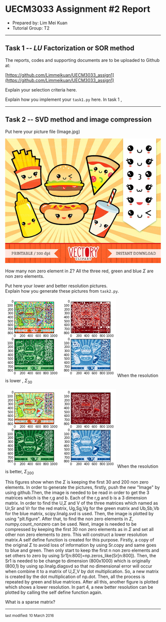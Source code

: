 UECM3033 Assignment #2 Report
========================================================

- Prepared by: Lim Mei Kuan
- Tutorial Group: T2

--------------------------------------------------------

## Task 1 --  $LU$ Factorization or SOR method

The reports, codes and supporting documents are to be uploaded to Github at: 

[https://github.com/Limmeikuan/UECM3033_assign1](https://github.com/Limmeikuan/UECM3033_assign1)

Explain your selection criteria here.


Explain how you implement your `task1.py` here.
In task 1 , 

---------------------------------------------------------

## Task 2 -- SVD method and image compression

Put here your picture file (Image.jpg)

![Image.jpg](Image.jpg)

How many non zero element in $\Sigma$?
All the three red, green and blue $\Sigma$ are non zero elements. 


Put here your lower and better resolution pictures.  
Explain how you generate these pictures from `task2.py`.


![lower](lower.png)
When the resolution is lower , $\Sigma_30$


![better](better.png)
When the resolution is better, $\Sigma_200$


This figures show when the $\Sigma$ is keeping the first 30 and 200 non zero elements.
In order to generate the pictures, firstly, push the new "Image" by using github.Then, the image is needed to be read in order to get the 3 matrices which is the r,g and b. Each of the r,g and b is a 3 dimension matrix. In order to find the U,$\Sigma$ and V of the three matrices which named as Ur,Sr and Vr for the red matrix, Ug,Sg,Vg for the green matrix and Ub,Sb,Vb for the blue matrix, scipy.linalg.svd is used. Then, the image is plotted by using "plt.figure". After that, to find the non zero elements in $\Sigma$, numpy.count_nonzero can be used. Next, image is needed to be compressed by keeping the first 30 non zero elements as in $\Sigma$ and set all other non zero elements to zero. This will construct a lower resolution matrix.A self define function is created for this purpose. Firstly, a copy of the original $\Sigma$ to avoid loss of information by using Sr.copy and same goes to blue and green. Then only start to keep the first n non zero elements and set others to zero by using Sr1[n:800]=np.zeros_like(Sr[n:800]). Then, the Sr1 is needed to be change to dimension (800x1000) which is originally (800,1) by using sp.linalg.diagsvd so that no dimensional error will occur when combine it to a matrix of U,$\Sigma$,V by dot multiplication. So, a new matrix is created by the dot multiplication of np.dot. Then, all the process is repeated by green and blue matrices. After all this, another figure is plotted which shows a lower resolution. In part 4, a new better resolution can be plotted by calling the self define function again.      

What is a sparse matrix?



-----------------------------------

<sup>last modified: 10 March 2016</sup>
